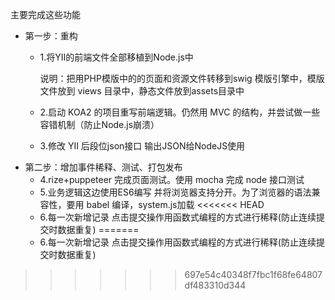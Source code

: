 主要完成这些功能
- 第一步：重构
  - 1.将YII的前端文件全部移植到Node.js中
   
    说明：把用PHP模版中的的页面和资源文件转移到swig 模版引擎中，模版文件放到 views 目录中，静态文件放到assets目录中
  - 2.启动 KOA2 的项目重写前端逻辑。仍然用 MVC 的结构，并尝试做一些容错机制（防止Node.js崩溃）
  - 3.修改 YII 后段位json接口 输出JSON给NodeJS使用
- 第二步：增加事件稀释、测试、打包发布
  - 4.rize+puppeteer 完成页面测试。使用 mocha 完成 node 接口测试
  - 5.业务逻辑这边使用ES6编写 并将浏览器支持分开。为了浏览器的语法兼容性，要用 babel 编译，system.js加载
<<<<<<< HEAD
  - 6.每一次新增记录 点击提交操作用函数式编程的方式进行稀释(防止连续提交时数据重复)
=======
  - 6.每一次新增记录 点击提交操作用函数式编程的方式进行稀释(防止连续提交时数据重复)
>>>>>>> 697e54c40348f7fbc1f68fe64807df483310d344
